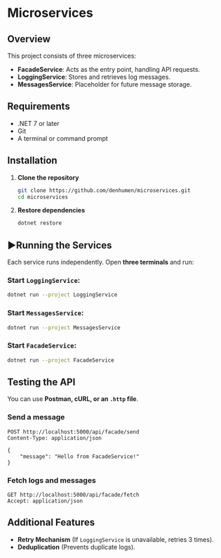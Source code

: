 # Microservices

## Overview
This project consists of three microservices:
- **FacadeService**: Acts as the entry point, handling API requests.
- **LoggingService**: Stores and retrieves log messages.
- **MessagesService**: Placeholder for future message storage.

## Requirements
- .NET 7 or later
- Git
- A terminal or command prompt

## Installation
1. **Clone the repository**
   ```sh
   git clone https://github.com/denhumen/microservices.git
   cd microservices
   ```
2. **Restore dependencies**
   ```sh
   dotnet restore
   ```

## ▶Running the Services
Each service runs independently. Open **three terminals** and run:

### Start `LoggingService`:
```sh
dotnet run --project LoggingService
```

### Start `MessagesService`:
```sh
dotnet run --project MessagesService
```

### Start `FacadeService`:
```sh
dotnet run --project FacadeService
```

## Testing the API
You can use **Postman, cURL, or an `.http` file**.

### **Send a message**
```http
POST http://localhost:5000/api/facade/send
Content-Type: application/json

{
    "message": "Hello from FacadeService!"
}
```

### **Fetch logs and messages**
```http
GET http://localhost:5000/api/facade/fetch
Accept: application/json
```

## Additional Features
- **Retry Mechanism** (If `LoggingService` is unavailable, retries 3 times).
- **Deduplication** (Prevents duplicate logs).
